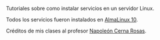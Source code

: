 Tutoriales sobre como instalar servicios en un servidor Linux.

Todos los servicios fueron instalados en [AlmaLinux 10](https://almalinux.org/). 

Créditos de mis clases al profesor [Napoleón Cerna Rosas](https://www.linkedin.com/in/napole%C3%B3n-cerna-rosas-37738b53/).
